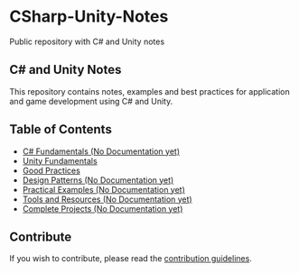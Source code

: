 # CSharp-Unity-Notes

Public repository with C# and Unity notes

## C# and Unity Notes

This repository contains notes, examples and best practices for application and game development using C# and Unity.

## Table of Contents

- [C# Fundamentals (No Documentation yet)](/01-CSharp-Fundamentals)
- [Unity Fundamentals](/02-Unity-Fundamentals)
- [Good Practices](/03-Good-Practices)
- [Design Patterns (No Documentation yet)](/04-Desingn-Patterns)
- [Practical Examples (No Documentation yet)](/05-Practical-Examples)
- [Tools and Resources (No Documentation yet)](/06-Tools-And-Resources)
- [Complete Projects (No Documentation yet)](/07-Complete-Projects)

## Contribute

If you wish to contribute, please read the [contribution guidelines](/CONTRIBUTING.md).
